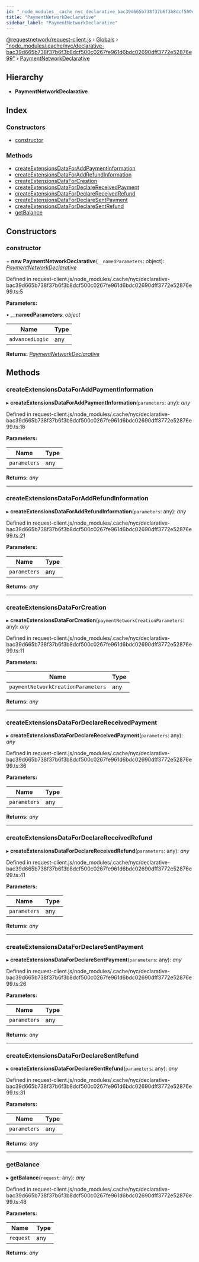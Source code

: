 ```yaml
---
id: "_node_modules__cache_nyc_declarative_bac39d665b738f37b6f3b8dcf500c0267fe961d6bdc02690dff3772e52876e99_.paymentnetworkdeclarative"
title: "PaymentNetworkDeclarative"
sidebar_label: "PaymentNetworkDeclarative"
---
```


[@requestnetwork/request-client.js](../index.md) › [Globals](../globals.md) › ["node_modules/.cache/nyc/declarative-bac39d665b738f37b6f3b8dcf500c0267fe961d6bdc02690dff3772e52876e99"](../modules/_node_modules__cache_nyc_declarative_bac39d665b738f37b6f3b8dcf500c0267fe961d6bdc02690dff3772e52876e99_.md) › [PaymentNetworkDeclarative](_node_modules__cache_nyc_declarative_bac39d665b738f37b6f3b8dcf500c0267fe961d6bdc02690dff3772e52876e99_.paymentnetworkdeclarative.md)

## Hierarchy

* **PaymentNetworkDeclarative**

## Index

### Constructors

* [constructor](_node_modules__cache_nyc_declarative_bac39d665b738f37b6f3b8dcf500c0267fe961d6bdc02690dff3772e52876e99_.paymentnetworkdeclarative.md#constructor)

### Methods

* [createExtensionsDataForAddPaymentInformation](_node_modules__cache_nyc_declarative_bac39d665b738f37b6f3b8dcf500c0267fe961d6bdc02690dff3772e52876e99_.paymentnetworkdeclarative.md#createextensionsdataforaddpaymentinformation)
* [createExtensionsDataForAddRefundInformation](_node_modules__cache_nyc_declarative_bac39d665b738f37b6f3b8dcf500c0267fe961d6bdc02690dff3772e52876e99_.paymentnetworkdeclarative.md#createextensionsdataforaddrefundinformation)
* [createExtensionsDataForCreation](_node_modules__cache_nyc_declarative_bac39d665b738f37b6f3b8dcf500c0267fe961d6bdc02690dff3772e52876e99_.paymentnetworkdeclarative.md#createextensionsdataforcreation)
* [createExtensionsDataForDeclareReceivedPayment](_node_modules__cache_nyc_declarative_bac39d665b738f37b6f3b8dcf500c0267fe961d6bdc02690dff3772e52876e99_.paymentnetworkdeclarative.md#createextensionsdatafordeclarereceivedpayment)
* [createExtensionsDataForDeclareReceivedRefund](_node_modules__cache_nyc_declarative_bac39d665b738f37b6f3b8dcf500c0267fe961d6bdc02690dff3772e52876e99_.paymentnetworkdeclarative.md#createextensionsdatafordeclarereceivedrefund)
* [createExtensionsDataForDeclareSentPayment](_node_modules__cache_nyc_declarative_bac39d665b738f37b6f3b8dcf500c0267fe961d6bdc02690dff3772e52876e99_.paymentnetworkdeclarative.md#createextensionsdatafordeclaresentpayment)
* [createExtensionsDataForDeclareSentRefund](_node_modules__cache_nyc_declarative_bac39d665b738f37b6f3b8dcf500c0267fe961d6bdc02690dff3772e52876e99_.paymentnetworkdeclarative.md#createextensionsdatafordeclaresentrefund)
* [getBalance](_node_modules__cache_nyc_declarative_bac39d665b738f37b6f3b8dcf500c0267fe961d6bdc02690dff3772e52876e99_.paymentnetworkdeclarative.md#getbalance)

## Constructors

###  constructor

\+ **new PaymentNetworkDeclarative**(`__namedParameters`: object): *[PaymentNetworkDeclarative](_node_modules__cache_nyc_declarative_bac39d665b738f37b6f3b8dcf500c0267fe961d6bdc02690dff3772e52876e99_.paymentnetworkdeclarative.md)*

Defined in request-client.js/node_modules/.cache/nyc/declarative-bac39d665b738f37b6f3b8dcf500c0267fe961d6bdc02690dff3772e52876e99.ts:5

**Parameters:**

▪ **__namedParameters**: *object*

Name | Type |
------ | ------ |
`advancedLogic` | any |

**Returns:** *[PaymentNetworkDeclarative](_node_modules__cache_nyc_declarative_bac39d665b738f37b6f3b8dcf500c0267fe961d6bdc02690dff3772e52876e99_.paymentnetworkdeclarative.md)*

## Methods

###  createExtensionsDataForAddPaymentInformation

▸ **createExtensionsDataForAddPaymentInformation**(`parameters`: any): *any*

Defined in request-client.js/node_modules/.cache/nyc/declarative-bac39d665b738f37b6f3b8dcf500c0267fe961d6bdc02690dff3772e52876e99.ts:16

**Parameters:**

Name | Type |
------ | ------ |
`parameters` | any |

**Returns:** *any*

___

###  createExtensionsDataForAddRefundInformation

▸ **createExtensionsDataForAddRefundInformation**(`parameters`: any): *any*

Defined in request-client.js/node_modules/.cache/nyc/declarative-bac39d665b738f37b6f3b8dcf500c0267fe961d6bdc02690dff3772e52876e99.ts:21

**Parameters:**

Name | Type |
------ | ------ |
`parameters` | any |

**Returns:** *any*

___

###  createExtensionsDataForCreation

▸ **createExtensionsDataForCreation**(`paymentNetworkCreationParameters`: any): *any*

Defined in request-client.js/node_modules/.cache/nyc/declarative-bac39d665b738f37b6f3b8dcf500c0267fe961d6bdc02690dff3772e52876e99.ts:11

**Parameters:**

Name | Type |
------ | ------ |
`paymentNetworkCreationParameters` | any |

**Returns:** *any*

___

###  createExtensionsDataForDeclareReceivedPayment

▸ **createExtensionsDataForDeclareReceivedPayment**(`parameters`: any): *any*

Defined in request-client.js/node_modules/.cache/nyc/declarative-bac39d665b738f37b6f3b8dcf500c0267fe961d6bdc02690dff3772e52876e99.ts:36

**Parameters:**

Name | Type |
------ | ------ |
`parameters` | any |

**Returns:** *any*

___

###  createExtensionsDataForDeclareReceivedRefund

▸ **createExtensionsDataForDeclareReceivedRefund**(`parameters`: any): *any*

Defined in request-client.js/node_modules/.cache/nyc/declarative-bac39d665b738f37b6f3b8dcf500c0267fe961d6bdc02690dff3772e52876e99.ts:41

**Parameters:**

Name | Type |
------ | ------ |
`parameters` | any |

**Returns:** *any*

___

###  createExtensionsDataForDeclareSentPayment

▸ **createExtensionsDataForDeclareSentPayment**(`parameters`: any): *any*

Defined in request-client.js/node_modules/.cache/nyc/declarative-bac39d665b738f37b6f3b8dcf500c0267fe961d6bdc02690dff3772e52876e99.ts:26

**Parameters:**

Name | Type |
------ | ------ |
`parameters` | any |

**Returns:** *any*

___

###  createExtensionsDataForDeclareSentRefund

▸ **createExtensionsDataForDeclareSentRefund**(`parameters`: any): *any*

Defined in request-client.js/node_modules/.cache/nyc/declarative-bac39d665b738f37b6f3b8dcf500c0267fe961d6bdc02690dff3772e52876e99.ts:31

**Parameters:**

Name | Type |
------ | ------ |
`parameters` | any |

**Returns:** *any*

___

###  getBalance

▸ **getBalance**(`request`: any): *any*

Defined in request-client.js/node_modules/.cache/nyc/declarative-bac39d665b738f37b6f3b8dcf500c0267fe961d6bdc02690dff3772e52876e99.ts:48

**Parameters:**

Name | Type |
------ | ------ |
`request` | any |

**Returns:** *any*
